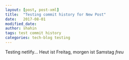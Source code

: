 ```yaml
---
layout: [post, post-xml]
title:  "Testing commit history for New Post"
date:   2017-08-01 
modified_date: 
author: shahin
tags: test commit history
categories: tech-blog testing
---
```

Testing netlify...
Heut ist Freitag, morgen ist Samstag *freu*
